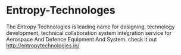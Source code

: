 # Entropy-Technologes
The Entropy Technologies is leading name for designing, technology development, technical collaboration system integration service for Aerospace And Defence Equipment And System.
check it out http://entropytechnologies.in/
